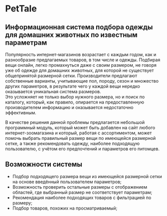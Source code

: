 # PetTale

## Информационная система подбора одежды для домашних животных по известным параметрам

Популярность интернет-магазинов возрастает с каждым годом, как и разнообразие предлагаемых товаров, в том числе и одежды. Подбирая вещи онлайн, легко промахнуться даже с своим размером, не говоря уже об одежде для домашних животных, для которой не существует общепринятой размерной сетки. Производители предлагают собственные варианты, учитывающие пол, породу, сезон и множество других параметров, в результате чего у каждой вещи нередко оказывается уникальная система размеров.   
Это усложняет не только выбор нужного размера, но и поиск по каталогу, который, как правило, опирается на предоставленную производителем информацию и оказывается недостаточно эффективным.

В качестве решения данной проблемы предлагается небольшой программный модуль, который может быть добавлен на сайт любого интернет-зоомагазина и который, работая с ассортиментом, может помочь выбрать правильный размер вещи по имеющейся размерной сетке, а также рекомендовать одежду, наиболее подходящую пользователю, с учётом его предпочтений и параметров его питомцев.


## Возможности системы

- Подбор подходящего размера вещи из имеющейся размерной сетки на основе введённый пользователем параметров;
- Возможность проверить остальные размеры с отображением областей, где выбранный размер не соответствует параметрам;
- Рекомендация наиболее подходящих товаров с фильтрацией по размеру;
- Подбор товаров, похожих на просматриваемый;

